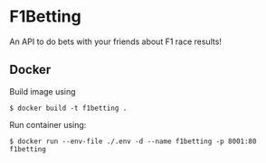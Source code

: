 # F1Betting

An API to do bets with your friends about F1 race results!

## Docker
Build image using
````shell
$ docker build -t f1betting .
````


Run container using:
````shell
$ docker run --env-file ./.env -d --name f1betting -p 8001:80 f1betting
````